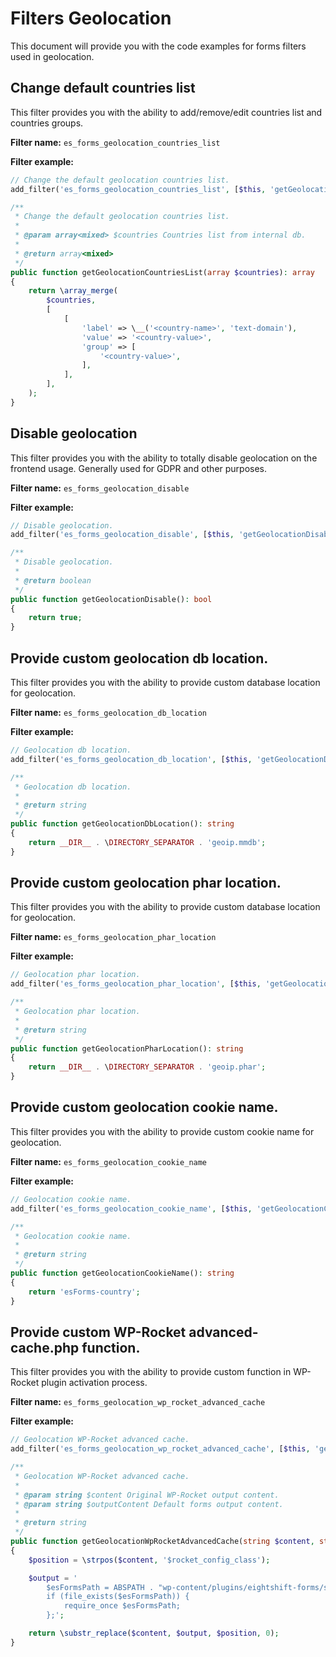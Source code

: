 # Filters Geolocation
This document will provide you with the code examples for forms filters used in geolocation.

## Change default countries list
This filter provides you with the ability to add/remove/edit countries list and countries groups.

**Filter name:**
`es_forms_geolocation_countries_list`

**Filter example:**
```php
// Change the default geolocation countries list.
add_filter('es_forms_geolocation_countries_list', [$this, 'getGeolocationCountriesList']);

/**
 * Change the default geolocation countries list.
 *
 * @param array<mixed> $countries Countries list from internal db.
 *
 * @return array<mixed>
 */
public function getGeolocationCountriesList(array $countries): array
{
	return \array_merge(
		$countries,
		[
			[
				'label' => \__('<country-name>', 'text-domain'),
				'value' => '<country-value>',
				'group' => [
					'<country-value>',
				],
			],
		],
	);
}
```

## Disable geolocation
This filter provides you with the ability to totally disable geolocation on the frontend usage.
Generally used for GDPR and other purposes.

**Filter name:**
`es_forms_geolocation_disable`

**Filter example:**
```php
// Disable geolocation.
add_filter('es_forms_geolocation_disable', [$this, 'getGeolocationDisable']);

/**
 * Disable geolocation.
 *
 * @return boolean
 */
public function getGeolocationDisable(): bool
{
	return true;
}
```

## Provide custom geolocation db location.
This filter provides you with the ability to provide custom database location for geolocation.

**Filter name:**
`es_forms_geolocation_db_location`

**Filter example:**
```php
// Geolocation db location.
add_filter('es_forms_geolocation_db_location', [$this, 'getGeolocationDbLocation']);

/**
 * Geolocation db location.
 *
 * @return string
 */
public function getGeolocationDbLocation(): string
{
	return __DIR__ . \DIRECTORY_SEPARATOR . 'geoip.mmdb';
}
```

## Provide custom geolocation phar location.
This filter provides you with the ability to provide custom database location for geolocation.

**Filter name:**
`es_forms_geolocation_phar_location`

**Filter example:**
```php
// Geolocation phar location.
add_filter('es_forms_geolocation_phar_location', [$this, 'getGeolocationPharLocation']);

/**
 * Geolocation phar location.
 *
 * @return string
 */
public function getGeolocationPharLocation(): string
{
	return __DIR__ . \DIRECTORY_SEPARATOR . 'geoip.phar';
}
```

## Provide custom geolocation cookie name.
This filter provides you with the ability to provide custom cookie name for geolocation.

**Filter name:**
`es_forms_geolocation_cookie_name`

**Filter example:**
```php
// Geolocation cookie name.
add_filter('es_forms_geolocation_cookie_name', [$this, 'getGeolocationCookieName']);

/**
 * Geolocation cookie name.
 *
 * @return string
 */
public function getGeolocationCookieName(): string
{
	return 'esForms-country';
}
```

## Provide custom WP-Rocket advanced-cache.php function.
This filter provides you with the ability to provide custom function in WP-Rocket plugin activation process.

**Filter name:**
`es_forms_geolocation_wp_rocket_advanced_cache`

**Filter example:**
```php
// Geolocation WP-Rocket advanced cache.
add_filter('es_forms_geolocation_wp_rocket_advanced_cache', [$this, 'getGeolocationWpRocketAdvancedCache']);

/**
 * Geolocation WP-Rocket advanced cache.
 *
 * @param string $content Original WP-Rocket output content.
 * @param string $outputContent Default forms output content.
 *
 * @return string
 */
public function getGeolocationWpRocketAdvancedCache(string $content, string $outputContent): string
{
	$position = \strpos($content, '$rocket_config_class');

	$output = '
		$esFormsPath = ABSPATH . "wp-content/plugins/eightshift-forms/src/Geolocation/geolocationDetect.php";
		if (file_exists($esFormsPath)) {
			require_once $esFormsPath;
		};';

	return \substr_replace($content, $output, $position, 0);
}
```
